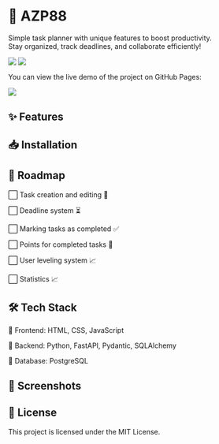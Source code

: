 # 📌 AZP88

Simple task planner with unique features to boost productivity.  
Stay organized, track deadlines, and collaborate efficiently!


[![‎](https://img.shields.io/badge/%E2%80%8E-fwiktorowicz-gray?labelColor=green&style=for-the-badge&link=https://github.com/azcx1)](https://github.com/azcx1)
[![‎](https://img.shields.io/badge/%E2%80%8E-wrzepka-gray?labelColor=blue&style=for-the-badge&link=https://github.com/wrzepka)](https://github.com/wrzepka)


You can view the live demo of the project on GitHub Pages:

[![‎](https://img.shields.io/badge/%E2%80%8E-Live%20demo-gray?labelColor=red&style=for-the-badge&link=https://azc88-labs.github.io/AZP88/)](https://azc88-labs.github.io/AZP88/)

## ✨ Features

## 📥 Installation

## 🚀 Roadmap
  ⬜️ Task creation and editing 📝
  
  ⬜️ Deadline system ⏳
  
  ⬜️ Marking tasks as completed ✅
  
  ⬜️ Points for completed tasks 🎯
  
  ⬜️ User leveling system 📈
  
  ⬜️ Statistics 📈
  
## 🛠️ Tech Stack
  🔹 Frontend: HTML, CSS, JavaScript
  
  🔹 Backend: Python, FastAPI, Pydantic, SQLAlchemy
  
  🔹 Database: PostgreSQL
## 📸 Screenshots

## 📜 License
This project is licensed under the MIT License. 

